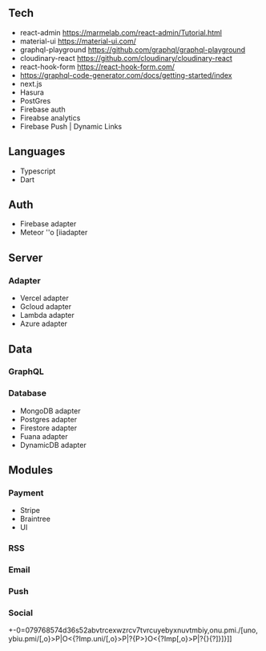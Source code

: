## Tech

- react-admin https://marmelab.com/react-admin/Tutorial.html
- material-ui https://material-ui.com/
- graphql-playground https://github.com/graphql/graphql-playground
- cloudinary-react https://github.com/cloudinary/cloudinary-react
- react-hook-form https://react-hook-form.com/
- https://graphql-code-generator.com/docs/getting-started/index
- next.js
- Hasura
- PostGres
- Firebase auth
- Fireabse analytics
- Firebase Push | Dynamic Links

## Languages

- Typescript
- Dart

## Auth

- Firebase adapter
- Meteor ''o [iiadapter

## Server

### Adapter

- Vercel adapter
- Gcloud adapter
- Lambda adapter
- Azure adapter

## Data

### GraphQL

### Database

- MongoDB adapter
- Postgres adapter
- Firestore adapter
- Fuana adapter
- DynamicDB adapter

## Modules

### Payment

- Stripe
- Braintree
- UI

### RSS

### Email

### Push

### Social

+-0=079768574d36s52abvtrcexwzrcv7tvrcuyebyxnuvtmbiy,onu.pmi./[uno,ybiu.pmi/[,o}>P|O<{?Imp.uni/[,o}>P|?{P>}O<{?Imp[,o}>P|?{}{?]}]}]]
